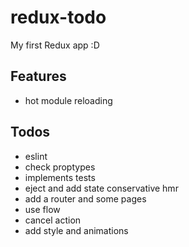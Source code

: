 # redux-todo
My first Redux app :D

## Features
* hot module reloading

## Todos
* eslint
* check proptypes
* implements tests
* eject and add state conservative hmr
* add a router and some pages
* use flow
* cancel action
* add style and animations
